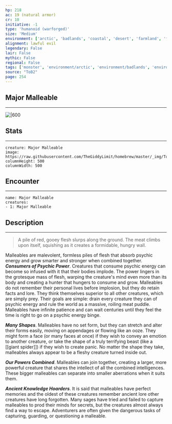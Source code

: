 ```yaml
---
hp: 218
ac: 19 (natural armor)
cr: 10
initiative: -1
type: 'humanoid (warforged)'    
size: 'Medium'
environment: ['arctic', 'badlands', 'coastal', 'desert', 'farmland', 'forest', 'grassland', 'hill', 'mountain', 'planar', 'swamp', 'underdark', 'underwater', 'urban']
alignment: lawful evil
legendary: False
lair: False
mythic: False
regional: False
tags: ['monster', 'environment/arctic', 'environment/badlands', 'environment/coastal', 'environment/desert', 'environment/farmland', 'environment/forest', 'environment/grassland', 'environment/hill', 'environment/mountain', 'environment/planar', 'environment/swamp', 'environment/underdark', 'environment/underwater', 'environment/urban']
source: "ToB2"
page: 254
---
```


## Major Malleable
---

![|600](https://raw.githubusercontent.com/TheGiddyLimit/homebrew/master/_img/ToB2/creature/Major%20Malleable.webp)

## Stats
---

```statblock
creature: Major Malleable
image: https://raw.githubusercontent.com/TheGiddyLimit/homebrew/master/_img/ToB2/creature/token/Major%20Malleable%20%28Token%29.png
columnHeight: 500
columnWidth: 500
```

## Encounter
---

```encounter-table
name: Major Malleable
creatures:
- 1: Major Malleable
```

## Description
---
>A pile of red, gooey flesh slurps along the ground. The meat climbs upon itself, squishing as it creates a formidable, hungry wall.

Malleables are malevolent, formless piles of flesh that absorb psychic energy and grow smarter and stronger when combined together.
**_Consumers of Psychic Power_**. Creatures that consume psychic energy can become so infused with it that their bodies implode. The power lingers in the grotesque mass of flesh, warping the creature's mind even more than its body and creating a hunter that hungers to consume and grow. Malleables do not remember their personal lives before implosion, but they do retain facts and lore. They think themselves superior to all other creatures, which are simply prey. Their goals are simple: drain every creature they can of psychic energy and rule the world as a massive, roiling meat puddle. Malleables have infinite patience and can wait centuries until they feel the time is right to go on a psychic energy binge.

**_Many Shapes_**. Malleables have no set form, but they can stretch and alter their forms easily, moving on appendages or flowing like an ooze. They might form a face (or many faces at once) if they wish to convey an emotion to another creature, or take the shape of a truly terrifying beast (like a [[giant spider]]) if they wish to create panic. No matter the shape they take, malleables always appear to be a fleshy creature turned inside out.

**_Our Powers Combined_**. Malleables can join together, creating a larger, more powerful creature that shares the intellect of all the combined intelligences. These bigger malleables can separate into smaller aberrations when it suits them.

**_Ancient Knowledge Hoarders_**. It is said that malleables have perfect memories and the oldest of these creatures remember ancient lore other creatures have long forgotten. Many sages have tried and failed to capture malleables to prod their minds for secrets, but the creatures almost always find a way to escape. Adventurers are often given the dangerous tasks of capturing, guarding, or questioning a malleable.






